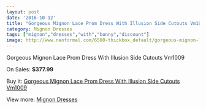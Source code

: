 ```yaml
---
layout: post
date: '2016-10-12'
title: "Gorgeous Mignon Lace Prom Dress With Illusion Side Cutouts Vm1009"
category: Mignon Dresses
tags: ["mignon","dresses","with","bonny","discount"]
image: http://www.neoformal.com/6580-thickbox_default/gorgeous-mignon-lace-prom-dress-with-illusion-side-cutouts-vm1009.jpg
---
```

Gorgeous Mignon Lace Prom Dress With Illusion Side Cutouts Vm1009

On Sales: **$377.99**
<a href="https://www.neoformal.com/en/mignon-dresses/2386-gorgeous-mignon-lace-prom-dress-with-illusion-side-cutouts-vm1009.html"><amp-img layout="responsive" width="600" height="600" src="//www.neoformal.com/6580-thickbox_default/gorgeous-mignon-lace-prom-dress-with-illusion-side-cutouts-vm1009.jpg" alt="Gorgeous Mignon Lace Prom Dress With Illusion Side Cutouts Vm1009 0" /></a>
<a href="https://www.neoformal.com/en/mignon-dresses/2386-gorgeous-mignon-lace-prom-dress-with-illusion-side-cutouts-vm1009.html"><amp-img layout="responsive" width="600" height="600" src="//www.neoformal.com/6581-thickbox_default/gorgeous-mignon-lace-prom-dress-with-illusion-side-cutouts-vm1009.jpg" alt="Gorgeous Mignon Lace Prom Dress With Illusion Side Cutouts Vm1009 1" /></a>

Buy it: [Gorgeous Mignon Lace Prom Dress With Illusion Side Cutouts Vm1009](https://www.neoformal.com/en/mignon-dresses/2386-gorgeous-mignon-lace-prom-dress-with-illusion-side-cutouts-vm1009.html "Gorgeous Mignon Lace Prom Dress With Illusion Side Cutouts Vm1009")

View more: [Mignon Dresses](https://www.neoformal.com/en/21-mignon-dresses "Mignon Dresses")
